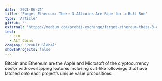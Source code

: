 ```yaml
---
date: '2021-06-24'
title: 'Forget Ethereum: These 3 Altcoins Are Ripe for a Bull Run'
type: 'Article'
github: ''
external: 'https://medium.com/probit-exchange/forget-ethereum-these-3-altcoins-are-ripe-for-a-bull-run-f3b876289577'
tech:
  - ETH
  - ALT Coins
company: 'ProBit Global'
showInProjects: false
---
```


Bitcoin and Ethereum are the Apple and Microsoft of the cryptocurrency sector with overlapping features including cult-like followings that have latched onto each project’s unique value propositions.
